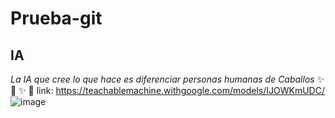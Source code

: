# Prueba-git
## IA
*La IA que cree lo que hace es diferenciar personas humanas de Caballos* 
✨
🐎
✨
🧍
link: https://teachablemachine.withgoogle.com/models/IJOWKmUDC/
![image](https://github.com/JavaREPORTER/Prueba-git/assets/47646420/1498bc31-9e23-44e8-9e56-39453b38c697)
